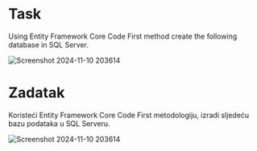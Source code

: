 ﻿# Task

Using Entity Framework Core Code First method create the following database in SQL Server.

![Screenshot 2024-11-10 203614](https://github.com/user-attachments/assets/9b4690e9-4484-4cf8-9334-a50c6cb97863)


# Zadatak

Koristeći Entity Framework Core Code First metodologiju, izradi sljedeću bazu podataka u SQL Serveru.

![Screenshot 2024-11-10 203614](https://github.com/user-attachments/assets/9b4690e9-4484-4cf8-9334-a50c6cb97863)

